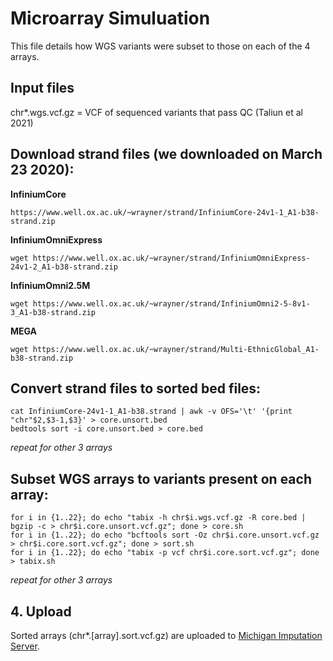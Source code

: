 
# Microarray Simuluation

This file details how WGS variants were subset to those on each of the 4 arrays. 


## Input files
chr*.wgs.vcf.gz = VCF of sequenced variants that pass QC (Taliun et al 2021)

## Download strand files (we downloaded on March 23 2020):
**InfiniumCore**
```
https://www.well.ox.ac.uk/~wrayner/strand/InfiniumCore-24v1-1_A1-b38-strand.zip
```
**InfiniumOmniExpress**
```
wget https://www.well.ox.ac.uk/~wrayner/strand/InfiniumOmniExpress-24v1-2_A1-b38-strand.zip
```

**InfiniumOmni2.5M**
```
wget https://www.well.ox.ac.uk/~wrayner/strand/InfiniumOmni2-5-8v1-3_A1-b38-strand.zip
```
**MEGA**
```
wget https://www.well.ox.ac.uk/~wrayner/strand/Multi-EthnicGlobal_A1-b38-strand.zip
```

## Convert strand files to sorted bed files:
```
cat InfiniumCore-24v1-1_A1-b38.strand | awk -v OFS='\t' '{print "chr"$2,$3-1,$3}' > core.unsort.bed
bedtools sort -i core.unsort.bed > core.bed
```
*repeat for other 3 arrays*

## Subset WGS arrays to variants present on each array:
```
for i in {1..22}; do echo "tabix -h chr$i.wgs.vcf.gz -R core.bed | bgzip -c > chr$i.core.unsort.vcf.gz"; done > core.sh
for i in {1..22}; do echo "bcftools sort -Oz chr$i.core.unsort.vcf.gz > chr$i.core.sort.vcf.gz"; done > sort.sh
for i in {1..22}; do echo "tabix -p vcf chr$i.core.sort.vcf.gz"; done > tabix.sh
```
*repeat for other 3 arrays*

## 4. Upload
Sorted arrays (chr*.[array].sort.vcf.gz) are uploaded to [Michigan Imputation Server](https://imputationserver.sph.umich.edu/).


